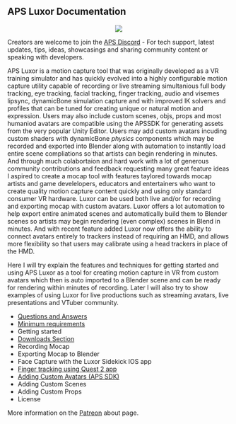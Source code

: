 ## APS Luxor Documentation

<p align="center">
  <a href="/downloads.md">
     <img src="http://www.mediafire.com/file/hmec2ssggyngld3/Luxor+Logo+Text.png">
  </a>
</p>

Creators are welcome to join the [APS Discord](https://discord.com/invite/ErZcKaQ) - For tech support, latest updates, tips, ideas, showcasings and sharing community content or speaking with developers.

APS Luxor is a motion capture tool that was originally developed as a VR training simulator and has quickly evolved into a highly configurable motion capture utility capable of recording or live streaming simultanious full body tracking, eye tracking, facial tracking, finger tracking, audio and visemes lipsync, dynamicBone simulation capture and with improved IK solvers and profiles that can be tuned for creating unique or natural motion and expression. Users may also include custom scenes, objs, props and most humaniod avatars are compatible using the APSSDK for generating assets from the very popular Unity Editor. Users may add custom avatars incuding custom shaders with dynamicBone *physics* components which may be recorded and exported into Blender along with automation to instantly load entire scene compliations so that artists can begin rendering in minutes. And through much colabortaion and hard work with a lot of generous community contributions and feedback requesting many great feature ideas I aspired to create a mocap tool with features taylored towards mocap artists and game develelopers, educators and entertainers who want to create quality motion capture content quickly and using only standard consumer VR hardware. Luxor can be used both live and/or for recording and exporting mocap with custom avatars. Luxor offers a lot automation to help export entire animated scenes and automatically build them to Blender scenes so artists may begin rendering (even complex) scenes in Blend in minutes. And with recent feature added Luxor now offers the ability to connect avatars entirely to trackers instead of requiring an HMD, and allows more flexibility so that users may calibrate using a head trackers in place of the HMD.

Here I will try explain the features and techniques for getting started and using APS Luxor as a tool for creating motion capture in VR from custom avatars which then is auto imported to a Blender scene and can be ready for rendering within minutes of recording. Later I will also try to show examples of using Luxor for live productions such as streaming avatars, live presentations and VTuber community.

- [Questions and Answers](/questions%20and%20answers.md)
- [Minimum requirements](/requirements.md)
- Getting started
- [Downloads Section](/downloads.md)
- Recording Mocap
- Exporting Mocap to Blender
- Face Capture with the Luxor Sidekick IOS app
- [Finger tracking using Quest 2 app](/quest%20finger%20tracking.md)
- [Adding Custom Avatars (APS SDK)](/apssdk.md)
- Adding Custom Scenes
- Adding Custom Props
- License

More information on the [Patreon](https://www.patreon.com/prepstudio) about page.
